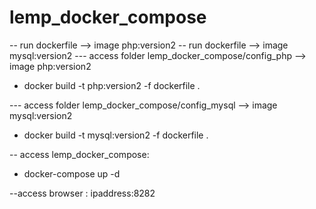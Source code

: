 # lemp_docker_compose

-- run dockerfile --> image php:version2
-- run dockerfile --> image mysql:version2
--- access folder lemp_docker_compose/config_php  --> image php:version2
+ docker build -t php:version2 -f dockerfile .

--- access folder lemp_docker_compose/config_mysql  --> image mysql:version2

+ docker build -t mysql:version2 -f dockerfile .


-- access lemp_docker_compose:

+ docker-compose up -d


--access browser : ipaddress:8282

